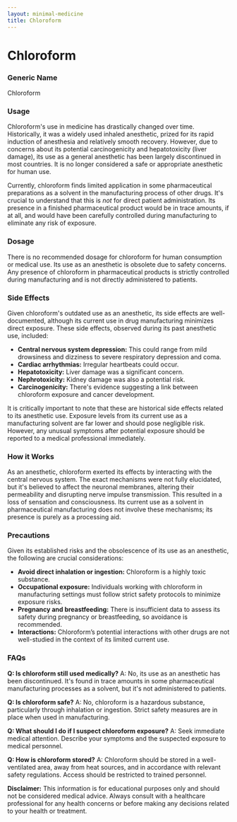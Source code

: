 ```yaml
---
layout: minimal-medicine
title: Chloroform
---
```


# Chloroform
### Generic Name
Chloroform

### Usage

Chloroform's use in medicine has drastically changed over time.  Historically, it was a widely used inhaled anesthetic, prized for its rapid induction of anesthesia and relatively smooth recovery. However, due to concerns about its potential carcinogenicity and hepatotoxicity (liver damage), its use as a general anesthetic has been largely discontinued in most countries.  It is no longer considered a safe or appropriate anesthetic for human use.

Currently, chloroform finds limited application in some pharmaceutical preparations as a solvent in the manufacturing process of other drugs.  It's crucial to understand that this is *not* for direct patient administration.  Its presence in a finished pharmaceutical product would be in trace amounts, if at all, and would have been carefully controlled during manufacturing to eliminate any risk of exposure.

### Dosage

There is no recommended dosage for chloroform for human consumption or medical use. Its use as an anesthetic is obsolete due to safety concerns. Any presence of chloroform in pharmaceutical products is strictly controlled during manufacturing and is not directly administered to patients.

### Side Effects

Given chloroform's outdated use as an anesthetic, its side effects are well-documented, although its current use in drug manufacturing minimizes direct exposure.  These side effects, observed during its past anesthetic use, included:

* **Central nervous system depression:**  This could range from mild drowsiness and dizziness to severe respiratory depression and coma.
* **Cardiac arrhythmias:** Irregular heartbeats could occur.
* **Hepatotoxicity:**  Liver damage was a significant concern.
* **Nephrotoxicity:** Kidney damage was also a potential risk.
* **Carcinogenicity:**  There's evidence suggesting a link between chloroform exposure and cancer development.


It is critically important to note that these are historical side effects related to its anesthetic use.  Exposure levels from its current use as a manufacturing solvent are far lower and should pose negligible risk.  However,  any unusual symptoms after potential exposure should be reported to a medical professional immediately.

### How it Works

As an anesthetic, chloroform exerted its effects by interacting with the central nervous system.  The exact mechanisms were not fully elucidated, but it's believed to affect the neuronal membranes, altering their permeability and disrupting nerve impulse transmission. This resulted in a loss of sensation and consciousness.  Its current use as a solvent in pharmaceutical manufacturing does not involve these mechanisms; its presence is purely as a processing aid.

### Precautions

Given its established risks and the obsolescence of its use as an anesthetic, the following are crucial considerations:

* **Avoid direct inhalation or ingestion:** Chloroform is a highly toxic substance.
* **Occupational exposure:** Individuals working with chloroform in manufacturing settings must follow strict safety protocols to minimize exposure risks.
* **Pregnancy and breastfeeding:** There is insufficient data to assess its safety during pregnancy or breastfeeding, so avoidance is recommended.
* **Interactions:**  Chloroform’s potential interactions with other drugs are not well-studied in the context of its limited current use.


### FAQs

**Q: Is chloroform still used medically?**
A: No, its use as an anesthetic has been discontinued. It's found in trace amounts in some pharmaceutical manufacturing processes as a solvent, but it's not administered to patients.

**Q: Is chloroform safe?**
A: No, chloroform is a hazardous substance, particularly through inhalation or ingestion.  Strict safety measures are in place when used in manufacturing.

**Q: What should I do if I suspect chloroform exposure?**
A: Seek immediate medical attention. Describe your symptoms and the suspected exposure to medical personnel.

**Q: How is chloroform stored?**
A: Chloroform should be stored in a well-ventilated area, away from heat sources, and in accordance with relevant safety regulations.  Access should be restricted to trained personnel.


**Disclaimer:** This information is for educational purposes only and should not be considered medical advice. Always consult with a healthcare professional for any health concerns or before making any decisions related to your health or treatment.

